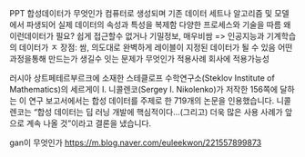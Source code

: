 PPT 
합성데이터가 무엇인가
컴퓨터로 생성되며 기존 데이터 세트나 알고리즘 및 모델에서 파생되어 실제 데이터의 속성과 특성을 복제함
다양한 프로세스와 기술을 따름
왜 이런데이터가 필요?
쉽게 접근할수 없거나 기밀정보, 매우비쌈 => 인공지능과 기계학습의 데이터가 ㅈ
장점: 쌈, 의도대로 완벽하게 레이블이 지정된 데이터가 될 수 있음
어떤과정을통해 만드는가
생길수 잇는 문제가 무엇인가
적용사례
회사에 적용가능성 

러시아 상트페테르부르크에 소재한 스테클로프 수학연구소(Steklov Institute of Mathematics)의 세르게이 I. 니콜렌코(Sergey I. Nikolenko)가 저작한 156쪽에 달하는 이 연구 보고서에서는 합성 데이터를 주제로 한 719개의 논문을 인용했습니다. 니콜렌코는 “합성 데이터는 딥 러닝 개발에 핵심적이다…(그리고) 더욱 많은 사용 사례가 앞으로 계속 나올 것”이라고 결론을 냈습니다.

gan이 무엇인가
https://m.blog.naver.com/euleekwon/221557899873


